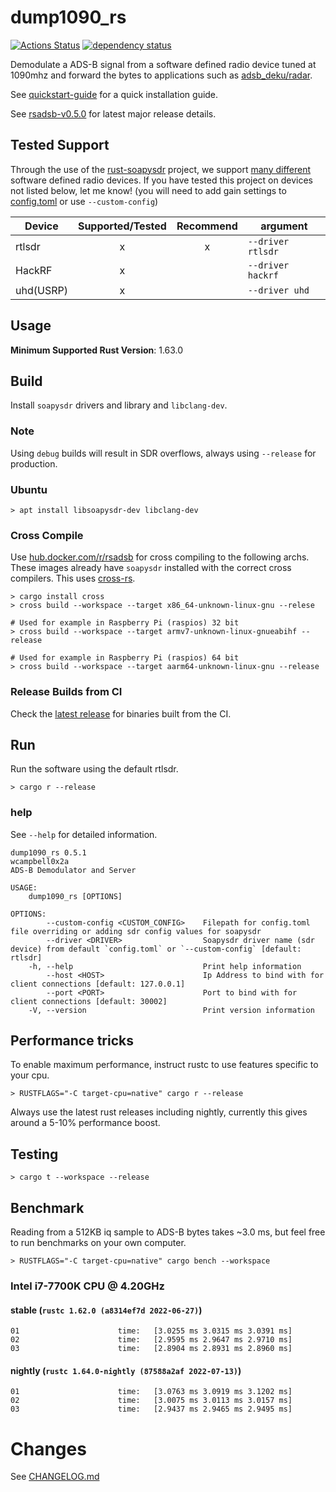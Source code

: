 # dump1090_rs
[![Actions Status](https://github.com/rsadsb/dump1090_rs/workflows/CI/badge.svg)](https://github.com/rsadsb/dump1090_rs/actions)
[![dependency status](https://deps.rs/repo/github/rsadsb/dump1090_rs/status.svg)](https://deps.rs/repo/github/rsadsb/dump1090_rs)

Demodulate a ADS-B signal from a software defined radio device tuned at 1090mhz and
forward the bytes to applications such as [adsb_deku/radar](https://github.com/rsadsb/adsb_deku).

See [quickstart-guide](https://rsadsb.github.io/quickstart.html) for a quick installation guide.

See [rsadsb-v0.5.0](https://rsadsb.github.io/v0.5.0.html) for latest major release details.

## Tested Support

Through the use of the [rust-soapysdr](https://github.com/kevinmehall/rust-soapysdr) project,
we support [many different](https://github.com/pothosware/SoapySDR/wiki) software defined radio devices.
If you have tested this project on devices not listed below, let me know!
(you will need to add gain settings to [config.toml](dump1090_rs/config.toml) or use `--custom-config`)

| Device    | Supported/Tested | Recommend | argument          |
| --------- | :--------------: | :-------: | ----------------- |
| rtlsdr    |        x         |     x     | `--driver rtlsdr` |
| HackRF    |        x         |           | `--driver hackrf` |
| uhd(USRP) |        x         |           | `--driver uhd` |


## Usage
**Minimum Supported Rust Version**: 1.63.0

## Build

Install `soapysdr` drivers and library and `libclang-dev`.

### Note
Using `debug` builds will result in SDR overflows, always using `--release` for production.

### Ubuntu
```
> apt install libsoapysdr-dev libclang-dev
```

### Cross Compile
Use [hub.docker.com/r/rsadsb](https://hub.docker.com/r/rsadsb/ci/tags) for cross compiling to the following archs.
These images already have `soapysdr` installed with the correct cross compilers.
This uses [cross-rs](https://github.com/cross-rs/cross).
```
> cargo install cross
> cross build --workspace --target x86_64-unknown-linux-gnu --relese

# Used for example in Raspberry Pi (raspios) 32 bit
> cross build --workspace --target armv7-unknown-linux-gnueabihf --release

# Used for example in Raspberry Pi (raspios) 64 bit
> cross build --workspace --target aarm64-unknown-linux-gnu --release
```

### Release Builds from CI
Check the [latest release](https://github.com/rsadsb/dump1090_rs/releases) for binaries built from the CI.

## Run
Run the software using the default rtlsdr.
```
> cargo r --release
```

### help

See `--help` for detailed information.
```
dump1090_rs 0.5.1
wcampbell0x2a
ADS-B Demodulator and Server

USAGE:
    dump1090_rs [OPTIONS]

OPTIONS:
        --custom-config <CUSTOM_CONFIG>    Filepath for config.toml file overriding or adding sdr config values for soapysdr
        --driver <DRIVER>                  Soapysdr driver name (sdr device) from default `config.toml` or `--custom-config` [default: rtlsdr]
    -h, --help                             Print help information
        --host <HOST>                      Ip Address to bind with for client connections [default: 127.0.0.1]
        --port <PORT>                      Port to bind with for client connections [default: 30002]
    -V, --version                          Print version information
```

## Performance tricks

To enable maximum performance, instruct rustc to use features specific to your cpu.
```
> RUSTFLAGS="-C target-cpu=native" cargo r --release
```

Always use the latest rust releases including nightly, currently this gives around a 5-10% performance
boost.

## Testing
```
> cargo t --workspace --release
```

## Benchmark

Reading from a 512KB iq sample to ADS-B bytes takes ~3.0 ms, but feel free to run benchmarks on your own computer.
```
> RUSTFLAGS="-C target-cpu=native" cargo bench --workspace
```

### Intel i7-7700K CPU @ 4.20GHz

#### stable (`rustc 1.62.0 (a8314ef7d 2022-06-27)`)
```
01                      time:   [3.0255 ms 3.0315 ms 3.0391 ms]
02                      time:   [2.9595 ms 2.9647 ms 2.9710 ms]
03                      time:   [2.8904 ms 2.8931 ms 2.8960 ms]
```

#### nightly (`rustc 1.64.0-nightly (87588a2af 2022-07-13)`)
```
01                      time:   [3.0763 ms 3.0919 ms 3.1202 ms]
02                      time:   [3.0075 ms 3.0113 ms 3.0157 ms]
03                      time:   [2.9437 ms 2.9465 ms 2.9495 ms]
```

# Changes
See [CHANGELOG.md](https://github.com/rsadsb/dump1090_rs/blob/master/CHANGELOG.md)
